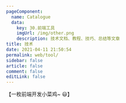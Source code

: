 ```yaml
---
pageComponent: 
  name: Catalogue
  data: 
    key: 30.前端工具
    imgUrl: /img/other.png
    description: 技术文档、教程、技巧、总结等文章
title: 技术
date: 2021-04-11 21:50:54
permalink: web/tool/
sidebar: false
article: false
comment: false
editLink: false
---
```


【一枚前端开发小菜鸡~ 😃】